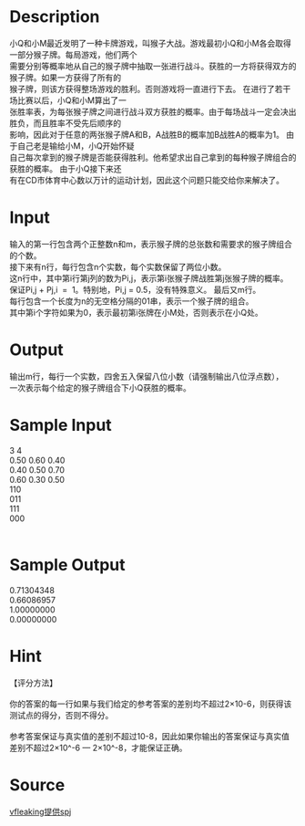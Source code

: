 
# Description

<div class="content"><div>小Q和小M最近发明了一种卡牌游戏，叫猴子大战。游戏最初小Q和小M各会取得一部分猴子牌。每局游戏，他们两个</div>
<div>需要分别等概率地从自己的猴子牌中抽取一张进行战斗。获胜的一方将获得双方的猴子牌。如果一方获得了所有的</div>
<div>猴子牌，则该方获得整场游戏的胜利。否则游戏将一直进行下去。 在进行了若干场比赛以后，小Q和小M算出了一</div>
<div>张胜率表，为每张猴子牌之间进行战斗双方获胜的概率。由于每场战斗一定会决出胜负，而且胜率不受先后顺序的</div>
<div>影响，因此对于任意的两张猴子牌A和B，A战胜B的概率加B战胜A的概率为1。 由于自己老是输给小M，小Q开始怀疑</div>
<div>自己每次拿到的猴子牌是否能获得胜利。他希望求出自己拿到的每种猴子牌组合的获胜的概率。 由于小Q接下来还</div>
<div>有在CD市体育中心数以万计的运动计划，因此这个问题只能交给你来解决了。</div></div>

# Input

<div class="content"><div>输入的第一行包含两个正整数n和m，表示猴子牌的总张数和需要求的猴子牌组合的个数。 </div>
<div>接下来有n行，每行包含n个实数，每个实数保留了两位小数。</div>
<div>这n行中，其中第i行第j列的数为Pi,j，表示第i张猴子牌战胜第j张猴子牌的概率。</div>
<div>保证Pi,j + Pj,i  =  1。特别地，Pi,j = 0.5，没有特殊意义。 最后又m行。</div>
<div>每行包含一个长度为n的无空格分隔的01串，表示一个猴子牌的组合。</div>
<div>其中第i个字符如果为0，表示最初第i张牌在小M处，否则表示在小Q处。</div></div>

# Output

<div class="content"><div>输出m行，每行一个实数，四舍五入保留八位小数（请强制输出八位浮点数），</div>
<div>一次表示每个给定的猴子牌组合下小Q获胜的概率。</div>
<p></p></div>

# Sample Input

<div class="content"><span class="sampledata">3 4 <br/>
0.50 0.60 0.40 <br/>
0.40 0.50 0.70 <br/>
0.60 0.30 0.50 <br/>
110 <br/>
011 <br/>
111 <br/>
000 <br/>
 <br/>
</span></div>

# Sample Output

<div class="content"><span class="sampledata">0.71304348 <br/>
0.66086957 <br/>
1.00000000 <br/>
0.00000000 </span></div>

# Hint

<div class="content"><p></p><div>【评分方法】 </div><br/>
<div>你的答案的每一行如果与我们给定的参考答案的差别均不超过2×10-6，则获得该测试点的得分，否则不得分。 </div><br/>
<div>参考答案保证与真实值的差别不超过10-8，因此如果你输出的答案保证与真实值差别不超过2×10^-6 — 2×10^-8，才能保证正确。</div><p></p></div>

# Source

<div class="content"><p><a href="problemset.php?search=vfleaking提供spj">vfleaking提供spj</a></p></div>

